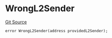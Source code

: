 # WrongL2Sender
[Git Source](https://github.com/matter-labs/zksync-contracts/blob/a1506a91fd7e3b73aa6fe10caf12e32f39e26211/contracts/l1-contracts/bridge/L1BridgeContractErrors.sol)


```solidity
error WrongL2Sender(address providedL2Sender);
```

